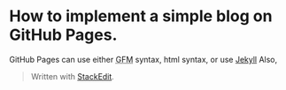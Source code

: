 
# How to implement a simple blog on GitHub Pages.
GitHub Pages can use either <abbr title="GitHub Flavored Markdown">GFM</abbr> syntax, html syntax, or use <a href="https://github.com/jekyll/jekyll" title="a blogaware static site generator">Jekyll</a>
Also, 

> Written with [StackEdit](https://stackedit.io/).
<!--stackedit_data:
eyJwcm9wZXJ0aWVzIjoidGl0bGU6IEhvdyB0byBpbXBsZW1lbn
QgR2l0SHViIFBhZ2VzXG5hdXRob3I6IENhcmwgQ1xudGFnczog
J3BhZ2VzLGdpdGh1YixzaXRlLHdlYmRldidcbmNhdGVnb3JpZX
M6ICdiZWdpbm5lcixHaXRIdWInXG5zdGF0dXM6IGRyYWZ0XG5k
YXRlOiAnMjAyMC0wOC0yOCdcbiIsImhpc3RvcnkiOlsxOTkxNj
A5MTU4XX0=
-->